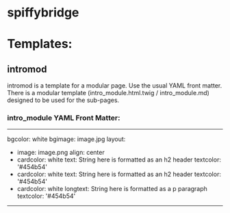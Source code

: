 # spiffybridge

# Templates:

## intromod

intromod is a template for a modular page. Use the usual YAML front matter. There is a modular template (intro_module.html.twig / intro_module.md) designed to be used for the sub-pages.

### intro_module YAML Front Matter:

---
bgcolor: white
bgimage: image.jpg
layout:
  - image: image.png
    align: center
  - cardcolor: white
    text: String here is formatted as an h2 header
    textcolor: '#454b54'
  - cardcolor: white
    text: String here is formatted as an h2 header
    textcolor: '#454b54'
  - cardcolor: white
    longtext: String here is formatted as a p paragraph
    textcolor: '#454b54'
---
